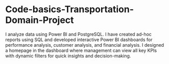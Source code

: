 # Code-basics-Transportation-Domain-Project
I analyze data using Power BI and PostgreSQL. I have created ad-hoc reports using SQL and developed interactive Power BI dashboards for performance analysis, customer analysis, and financial analysis. I designed a homepage in the dashboard where management can view all key KPIs with dynamic filters for quick insights and decision-making.
